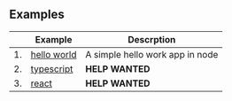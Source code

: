 ## Examples

|  | Example | Descrption |
| --- | --- | --- |
| 1.|  [hello world](https://github.com/amilajack/alfred/tree/master/examples/hello-world) | A simple hello work app in node |
| 2.|  [typescript](https://github.com/amilajack/alfred/tree/master/examples/typescript) | **HELP WANTED** |
| 3.|  [react](https://github.com/amilajack/alfred/tree/master/examples/react) | **HELP WANTED** |
